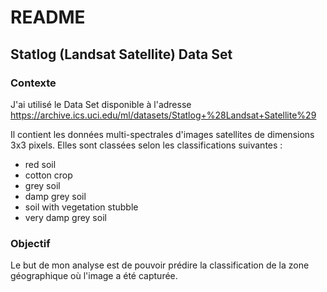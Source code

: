 # README

## Statlog (Landsat Satellite) Data Set 

### Contexte

J'ai utilisé le Data Set disponible à l'adresse https://archive.ics.uci.edu/ml/datasets/Statlog+%28Landsat+Satellite%29

Il contient les données multi-spectrales d'images satellites de dimensions 3x3 pixels. Elles sont classées selon les classifications suivantes :

* red soil 
* cotton crop 
* grey soil 
* damp grey soil 
* soil with vegetation stubble 
* very damp grey soil 

### Objectif

Le but de mon analyse est de pouvoir prédire la classification de la zone géographique où l'image a été capturée. 